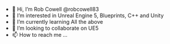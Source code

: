 - 👋 Hi, I’m Rob Cowell @robcowell83
- 👀 I’m interested in Unreal Engine 5, Blueprints, C++ and Unity
- 🌱 I’m currently learning All the above
- 💞️ I’m looking to collaborate on UE5
- 📫 How to reach me ...

<!---
robcowell83/robcowell83 is a ✨ special ✨ repository because its `README.md` (this file) appears on your GitHub profile.
You can click the Preview link to take a look at your changes.
--->
